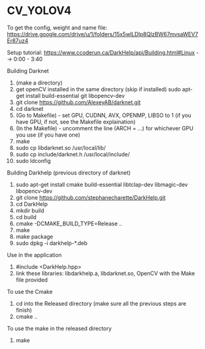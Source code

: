 # CV_YOLOV4

To get the config, weight and name file: https://drive.google.com/drive/u/1/folders/15x5wlLDIp8QlzBW67mvsaWEV7Er87uz4

Setup tutorial: https://www.ccoderun.ca/DarkHelp/api/Building.html#Linux -->  0:00 - 3:40

Building Darknet

1) (make a directory) 
2) get openCV installed in the same directory (skip if installed)
sudo apt-get install build-essential git libopencv-dev
3) git clone https://github.com/AlexeyAB/darknet.git
4) cd darknet
5) (Go to Makefile) - set GPU, CUDNN, AVX, OPENMP, LIBSO to 1 (if you have GPU, if not, see the Makefile explaination)
6) (In the Makefile) - uncomment the line (ARCH = ...) for whichever GPU you use (if you have one)
7) make
8) sudo cp libdarknet.so /usr/local/lib/
9) sudo cp include/darknet.h /usr/local/include/
10) sudo ldconfig

Building Darkhelp (previous directory of darknet)
1) sudo apt-get install cmake build-essential libtclap-dev libmagic-dev libopencv-dev
2) git clone https://github.com/stephanecharette/DarkHelp.git
3) cd DarkHelp
4) mkdir build
5) cd build
6) cmake -DCMAKE_BUILD_TYPE=Release ..
7) make
8) make package 
9) sudo dpkg -i darkhelp-*.deb

Use in the application
1) #include <DarkHelp.hpp>
2) link these libraries: libdarkhelp.a, libdarknet.so, OpenCV with the Make file provided


To use the Cmake
1) cd into the Released directory (make sure all the previous steps are finish)
2) cmake ..

To use the make in the released directory
1) make
